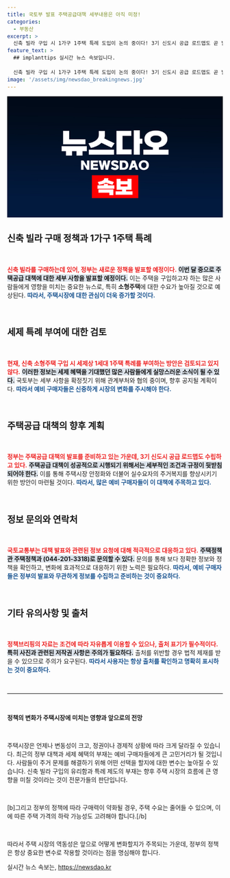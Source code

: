 ```yaml
---
title: 국토부 발표 주택공급대책 세부내용은 아직 미정!
categories:
  - 부동산
excerpt: >
  신축 빌라 구입 시 1가구 1주택 특례 도입이 논의 중이다! 3기 신도시 공급 로드맵도 곧 발표될 예정인데, 자세한 내용이 궁금하다면 클릭하세요!
feature_text: >
  ## implanttips 실시간 뉴스 속보입니다.

  신축 빌라 구입 시 1가구 1주택 특례 도입이 논의 중이다! 3기 신도시 공급 로드맵도 곧 발표될 예정인데, 자세한 내용이 궁금하다면 클릭하세요!
image: '/assets/img/newsdao_breakingnews.jpg'
---
```


<p><img src="/assets/img/newsdao_breakingnews.jpg" alt="implanttips 속보" /></p>

<h2 data-ke-size="size26">신축 빌라 구매 정책과 1가구 1주택 특례</h2>

<p data-ke-size="size16">&nbsp;</p>

<p><b><span style="color: #ee2323;">신축 빌라를 구매하는데 있어, 정부는 새로운 정책을 발표할 예정이다.</span></b> <b><span style="background-color: #21538527;">이번 달 중으로 주택공급 대책에 대한 세부 사항을 발표할 예정이다.</span></b> 이는 주택을 구입하고자 하는 많은 사람들에게 영향을 미치는 중요한 뉴스로, 특히 <b>소형주택</b>에 대한 수요가 높아질 것으로 예상된다. <b><span style="color: #1a5490;">따라서, 주택시장에 대한 관심이 더욱 증가할 것이다.</span></b></p>

<p data-ke-size="size16">&nbsp;</p>

<h2 data-ke-size="size26">세제 특례 부여에 대한 검토</h2>

<p data-ke-size="size16">&nbsp;</p>

<p><b><span style="color: #ee2323;">현재, 신축 소형주택 구입 시 세제상 1세대 1주택 특례를 부여하는 방안은 검토되고 있지 않다.</span></b> <b><span style="background-color: #21538527;">이러한 정보는 세제 혜택을 기대했던 많은 사람들에게 실망스러운 소식이 될 수 있다.</span></b> 국토부는 세부 사항을 확정짓기 위해 관계부처와 협의 중이며, 향후 공지될 계획이다. <b><span style="color: #1a5490;">따라서 예비 구매자들은 신중하게 시장의 변화를 주시해야 한다.</span></b></p>

<p data-ke-size="size16">&nbsp;</p>

<h2 data-ke-size="size26">주택공급 대책의 향후 계획</h2>

<p data-ke-size="size16">&nbsp;</p>

<p><b><span style="color: #ee2323;">정부는 주택공급 대책의 발표를 준비하고 있는 가운데, 3기 신도시 공급 로드맵도 수립하고 있다.</span></b> <b><span style="background-color: #21538527;">주택공급 대책이 성공적으로 시행되기 위해서는 세부적인 조건과 규정이 뒷받침되어야 한다.</span></b> 이를 통해 주택시장 안정화와 더불어 실수요자의 주거복지를 향상시키기 위한 방안이 마련될 것이다. <b><span style="color: #1a5490;">따라서, 많은 예비 구매자들이 이 대책에 주목하고 있다.</span></b></p>

<p data-ke-size="size16">&nbsp;</p>

<h2 data-ke-size="size26">정보 문의와 연락처</h2>

<p data-ke-size="size16">&nbsp;</p>

<p><b><span style="color: #ee2323;">국토교통부는 대책 발표와 관련된 정보 요청에 대해 적극적으로 대응하고 있다.</span></b> <b><span style="background-color: #21538527;">주택정책관 주택정책과 (044-201-3318)로 문의할 수 있다.</span></b> 문의를 통해 보다 정확한 정보와 정책을 확인하고, 변화에 효과적으로 대응하기 위한 노력은 필요하다. <b><span style="color: #1a5490;">따라서, 예비 구매자들은 정부의 발표와 무관하게 정보를 수집하고 준비하는 것이 중요하다.</span></b></p>

<p data-ke-size="size16">&nbsp;</p>

<h2 data-ke-size="size26">기타 유의사항 및 출처</h2>

<p data-ke-size="size16">&nbsp;</p>

<p><b><span style="color: #ee2323;">정책브리핑의 자료는 조건에 따라 자유롭게 이용할 수 있으나, 출처 표기가 필수적이다.</span></b> <b><span style="background-color: #21538527;">특히 사진과 관련된 저작권 사항은 주의가 필요하다.</span></b> 출처를 위반할 경우 법적 제재를 받을 수 있으므로 주의가 요구된다. <b><span style="color: #1a5490;">따라서 사용자는 항상 출처를 확인하고 명확히 표시하는 것이 중요하다.</span></b></p>

<p data-ke-size="size16">&nbsp;</p>

<hr style="border: none; border-top: 1px solid #ccc; height: 1px;">

<p data-ke-size="size16">&nbsp;</p>

<p><b>정책의 변화가 주택시장에 미치는 영향과 앞으로의 전망</b></p>

<p data-ke-size="size16">&nbsp;</p>

<p>주택시장은 언제나 변동성이 크고, 정권이나 경제적 상황에 따라 크게 달라질 수 있습니다. 최근의 정부 대책과 세제 혜택의 부재는 예비 구매자들에게 큰 고민거리가 될 것입니다. 사람들이 주거 문제를 해결하기 위해 어떤 선택을 할지에 대한 변수는 높아질 수 있습니다. 신축 빌라 구입의 유리함과 특례 제도의 부재는 향후 주택 시장의 흐름에 큰 영향을 미칠 것이라는 것이 전문가들의 판단입니다.</p>

<p data-ke-size="size16">&nbsp;</p>

<p>[b]그리고 정부의 정책에 따라 구매력이 약화될 경우, 주택 수요는 줄어들 수 있으며, 이에 따른 주택 가격의 하락 가능성도 고려해야 합니다.[/b] </p>

<p data-ke-size="size16">&nbsp;</p>

<p>따라서 주택 시장의 역동성은 앞으로 어떻게 변화할지가 주목되는 가운데, 정부의 정책은 항상 중요한 변수로 작용할 것이라는 점을 명심해야 합니다.</p>
실시간 뉴스 속보는, <a href="https://newsdao.kr" rel="dofollow">https://newsdao.kr</a>


